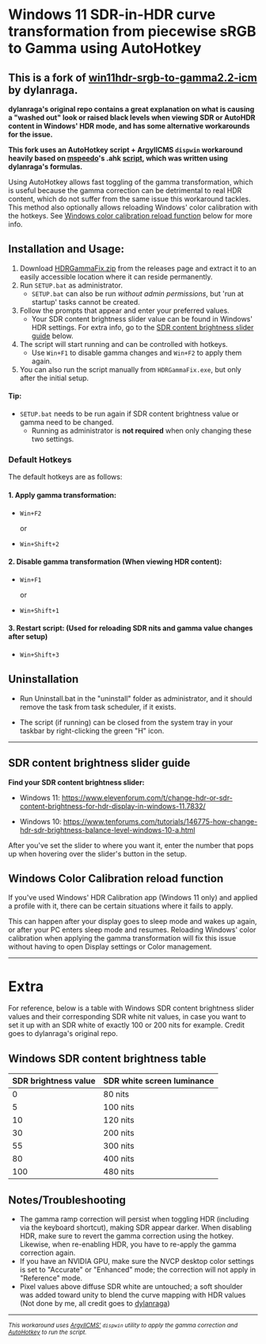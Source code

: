 # Windows 11 SDR-in-HDR curve transformation from piecewise sRGB to Gamma using AutoHotkey

## This is a fork of [win11hdr-srgb-to-gamma2.2-icm](https://github.com/dylanraga/win11hdr-srgb-to-gamma2.2-icm) by dylanraga. 
**dylanraga's original repo contains a great explanation on what is causing a "washed out" look or raised black levels when viewing SDR or AutoHDR content in Windows' HDR mode, and has some alternative workarounds for the issue.**

**This fork uses an AutoHotkey script + ArgyllCMS `dispwin` workaround heavily based on [mspeedo](https://github.com/mspeedo)'s .ahk [script](https://github.com/dylanraga/win11hdr-srgb-to-gamma2.2-icm/issues/7), which was written using dylanraga's formulas.**

Using AutoHotkey allows fast toggling of the gamma transformation, which is useful because the gamma correction can be detrimental to real HDR content, which do not suffer from the same issue this workaround tackles.
This method also optionally allows reloading Windows' color calibration with the hotkeys. See [Windows color calibration reload function](https://github.com/Animesh-Does-Code/win11hdr-srgb-to-gamma2.2-ahk?tab=readme-ov-file#windows-color-calibration-reload-function) below for more info.

## Installation and Usage:

1. Download [HDRGammaFix.zip](https://github.com/Animesh-Does-Code/win11hdr-srgb-to-gamma2.2-ahk/releases/latest/download/HDRGammaFix.zip) from the releases page and extract it to an easily accessible location where it can reside permanently.
2. Run `SETUP.bat` as administrator.
   - `SETUP.bat` can also be run _without admin permissions_, but 'run at startup' tasks cannot be created.
3. Follow the prompts that appear and enter your preferred values.
   - Your SDR content brightness slider value can be found in Windows' HDR settings. For extra info, go to the [SDR content brightness slider guide](https://github.com/Animesh-Does-Code/win11hdr-srgb-to-gamma2.2-ahk?tab=readme-ov-file#sdr-content-brightness-slider-guide) below.
4. The script will start running and can be controlled with hotkeys.
   - Use `Win+F1` to disable gamma changes and `Win+F2` to apply them again.
5. You can also run the script manually from `HDRGammaFix.exe`, but only after the initial setup.

#### Tip:

- `SETUP.bat` needs to be run again if SDR content brightness value or gamma need to be changed.
  - Running as administrator is **not required** when only changing these two settings.

### Default Hotkeys

The default hotkeys are as follows:

#### 1. Apply gamma transformation:

   - `Win+F2`
     
     or
     
   - `Win+Shift+2`

#### 2. Disable gamma transformation (When viewing HDR content):

   - `Win+F1`
     
     or
     
   - `Win+Shift+1`

#### 3. Restart script: (Used for reloading SDR nits and gamma value changes after setup)

   - `Win+Shift+3`

## Uninstallation

- Run Uninstall.bat in the "uninstall" folder as administrator, and it should remove the task from task scheduler, if it exists.

- The script (if running) can be closed from the system tray in your taskbar by right-clicking the green "H" icon.

<hr>

## SDR content brightness slider guide

**Find your SDR content brightness slider:**

- Windows 11: https://www.elevenforum.com/t/change-hdr-or-sdr-content-brightness-for-hdr-display-in-windows-11.7832/

- Windows 10: https://www.tenforums.com/tutorials/146775-how-change-hdr-sdr-brightness-balance-level-windows-10-a.html

After you've set the slider to where you want it, enter the number that pops up when hovering over the slider's button in the setup.

## Windows Color Calibration reload function

If you've used Windows' HDR Calibration app (Windows 11 only) and applied a profile with it, there can be certain situations where it fails to apply.

This can happen after your display goes to sleep mode and wakes up again, or after your PC enters sleep mode and resumes. Reloading Windows' 
color calibration when applying the gamma transformation will fix this issue without having to open Display settings or Color management.

<hr>

<h1>Extra</h1>

For reference, below is a table with Windows SDR content brightness slider values and their corresponding SDR white nit values, in case you want to set it up with an SDR white of exactly 100 or 200 nits for example. Credit goes to dylanraga's original repo.

## Windows SDR content brightness table

| SDR brightness value | SDR white screen luminance |
| -------------------- | -------------------------- |
| 0                    | 80 nits                    |
| 5                    | 100 nits                   |
| 10                   | 120 nits                   |
| 30                   | 200 nits                   |
| 55                   | 300 nits                   |
| 80                   | 400 nits                   |
| 100                  | 480 nits                   |

## Notes/Troubleshooting

- The gamma ramp correction will persist when toggling HDR (including via the keyboard shortcut), making SDR appear darker. When disabling HDR, make sure to revert the gamma correction using the hotkey. Likewise, when re-enabling HDR, you have to re-apply the gamma correction again.
- If you have an NVIDIA GPU, make sure the NVCP desktop color settings is set to "Accurate" or "Enhanced" mode; the correction will not apply in "Reference" mode.
- Pixel values above diffuse SDR white are untouched; a soft shoulder was added toward unity to blend the curve mapping with HDR values (Not done by me, all credit goes to [dylanraga](https://github.com/dylanraga))

<hr>

<small><em> This workaround uses [ArgyllCMS'](https://www.argyllcms.com/) `dispwin` utility to apply the gamma correction and [AutoHotkey](https://www.autohotkey.com/) to run the script.</em></small>
